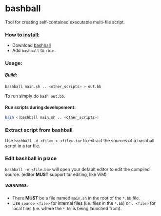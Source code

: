 # bashball
Tool for creating self-contained executable multi-file script.

### How to install:
+ Download [bashball](https://github.com/blkgoose/bashball/releases/latest/download/bashball)
+ Add `bashball` to `/bin`.

### Usage:
##### Build:
```bash
bashball main.sh .. <other_scripts> > out.bb
```

To run simply do `bash out.bb`.

#### Run scripts during developement:
```bash
bash <(bashball main.sh .. <other_scripts>)
```

### Extract script from bashball
Use `bashball -d <file> > <file>.tar` to extract the sources of a bashball script in a tar file.

### Edit bashball in place
`bashball -e <file.bb>` will open your default editor to edit the compiled source. (editor __MUST__ support tar editing, like ViM)

##### WARNING :
+  There __MUST__ be a file named `main.sh` in the root of the `*.bb` file.
+  Use `source <file>` for internal files (i.e. files in the `*.bb`) or `. <file>` for local files (i.e. where the `*.bb` is being launched from).
